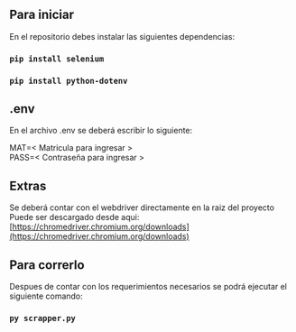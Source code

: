 ## Para iniciar

En el repositorio debes instalar las siguientes dependencias:

### `pip install selenium`
### `pip install python-dotenv`


## .env

En el archivo .env se deberá escribir lo siguiente:

MAT=< Matricula para ingresar > \
PASS=< Contraseña para ingresar >

## Extras

Se deberá contar con el webdriver directamente en la raiz del proyecto 
Puede ser descargado desde aqui: [https://chromedriver.chromium.org/downloads](https://chromedriver.chromium.org/downloads) 
## Para correrlo

Despues de contar con los requerimientos necesarios se podrá ejecutar el siguiente comando:
### `py scrapper.py`
